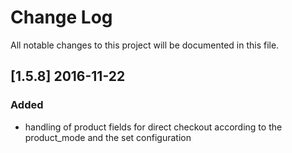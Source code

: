 # Change Log
All notable changes to this project will be documented in this file.

## [1.5.8] 2016-11-22

### Added
- handling of product fields for direct checkout according to the product_mode and the set configuration
